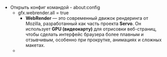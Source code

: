 - Открыть конфиг командой - about:config
	- gfx.webrender.all  = true
		- **WebRender** — это современный движок рендеринга от Mozilla, разработанный как часть проекта **Servo**. Он использует **GPU (видеокарту)** для отрисовки веб-страниц, чтобы сделать интерфейс браузера более плавным и отзывчивым, особенно при прокрутке, анимациях и сложных макетах.
	- 